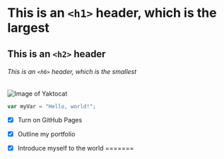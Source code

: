 # This is an `<h1>` header, which is the largest

## This is an `<h2>` header

###### This is an `<h6>` header, which is the smallest

![Image of Yaktocat](https://octodex.github.com/images/yaktocat.png)


``` javascript
var myVar = "Hello, world!";
```

- [x] Turn on GitHub Pages
- [x] Outline my portfolio
- [x] Introduce myself to the world
=======

